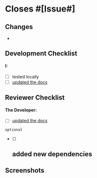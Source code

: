 # Closes #[Issue#]

## Changes
-

## Development Checklist
#### I:
- [ ] tested locally
- [ ] [updated the docs](/.github/documentation_standards.md)

## Reviewer Checklist
#### The Developer:
- [ ] [updated the docs](/.github/documentation_standards.md)

`optional`
- [ ] added new dependencies
  - 

## Screenshots
